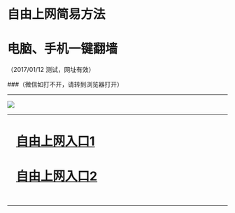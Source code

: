 ﻿# 自由上网简易方法

# 电脑、手机一键翻墙

（2017/01/12 测试，网址有效）


###（微信如打不开，请转到浏览器打开）


***

<img src="https://camo.githubusercontent.com/0421e9ad0300bf34cb00373624397e41cb9467dc/68747470733a2f2f64316a6a6a3470317432616f33732e636c6f756466726f6e742e6e65742f7069632f796a66712d32303136313232356f6b2e706e67" /> 


***
# &nbsp;&nbsp; <a href="http://fqtz-084.fqw99.tk " target="_blank">自由上网入口1</a>
# &nbsp;&nbsp; <a href="https://github.com/ogate/ogate/blob/master/README.md?0109" target="_blank">自由上网入口2</a>
﻿
***

